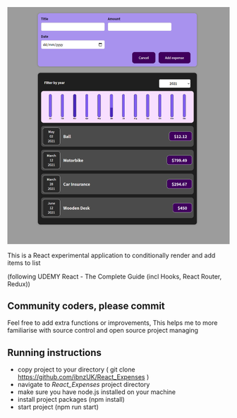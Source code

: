 ![Preview of light theme](public/screenshot.png)

This is a React experimental application to conditionally render and add items to list 

(following UDEMY React - The Complete Guide (incl Hooks, React Router, Redux))

## Community coders, please commit

Feel free to add extra functions or improvements, This helps me to more familiarise with source control and open source project managing




## Running instructions

* copy project to your directory ( git clone https://github.com/ibnzUK/React_Expenses )
* navigate to _React_Expenses_ project directory
* make sure you have node.js installed on your machine
* install project packages (npm install)
* start project (npm run start)
